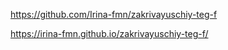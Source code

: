 https://github.com/Irina-fmn/zakrivayuschiy-teg-f

https://irina-fmn.github.io/zakrivayuschiy-teg-f/
